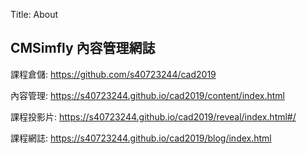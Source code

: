 Title: About

## CMSimfly 內容管理網誌

課程倉儲: <a href="https://github.com/s40723244/cad2019">https://github.com/s40723244/cad2019</a>

內容管理: <a href="https://s40723244.github.io/cad2019/content/index.html">https://s40723244.github.io/cad2019/content/index.html</a>

課程投影片: <a href="https://s40723244.github.io/cad2019/reveal/index.html#/">https://s40723244.github.io/cad2019/reveal/index.html#/</a>

課程網誌: <a href="https://s40723244.github.io/cad2019/blog/index.html">https://s40723244.github.io/cad2019/blog/index.html</a>








